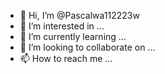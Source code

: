 - 👋 Hi, I’m @Pascalwa112223w
- 👀 I’m interested in ...
- 🌱 I’m currently learning ...
- 💞️ I’m looking to collaborate on ...
- 📫 How to reach me ...

<!---
Pascalwa112223w/Pascalwa112223w is a ✨ special ✨ repository because its `README.md` (this file) appears on your GitHub profile.
You can click the Preview link to take a look at your changes.
---
